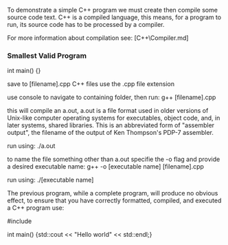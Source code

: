 To demonstrate a simple C++ program we must create then compile some source code text. C++ is a compiled language, this means, for a program to run, its source code has to be processed by a compiler.

For more information about compilation see:
[C++\Compiler.md]

### Smallest Valid Program

int main() {}

save to [filename].cpp
C++ files use the .cpp file extension

use console to navigate to containing folder, then run:
g++ [filename].cpp

this will compile an a.out, a.out is a file format used in older versions of Unix-like computer operating systems for executables, object code, and, in later systems, shared libraries. This is an abbreviated form of "assembler output", the filename of the output of Ken Thompson's PDP-7 assembler.

run using:
./a.out

to name the file something other than a.out specifie the -o flag and provide a desired executable name:
g++ -o [executable name] [filename].cpp

run using:
./[executable name]


The previous program, while a complete program, will produce no obvious effect, to ensure that you have correctly formatted, compiled, and executed a C++ program use:

 #include <iostream>

int main() {std::cout << "Hello world" << std::endl;}

